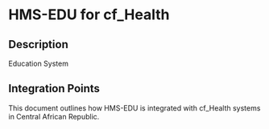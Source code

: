 # HMS-EDU for cf_Health

## Description

Education System

## Integration Points

This document outlines how HMS-EDU is integrated with cf_Health systems in Central African Republic.
